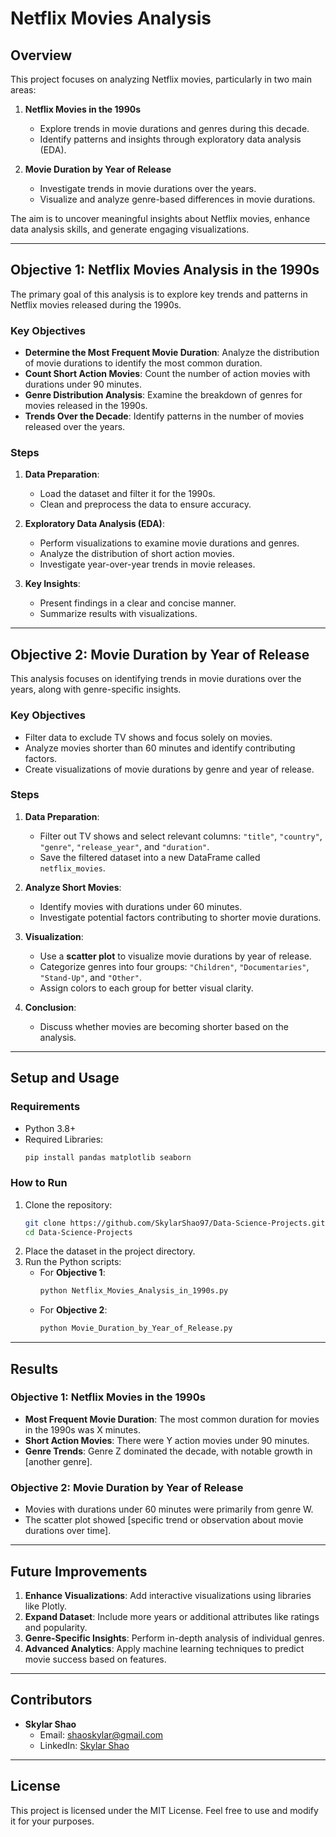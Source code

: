 # **Netflix Movies Analysis**  

## **Overview**  
This project focuses on analyzing Netflix movies, particularly in two main areas:  

1. **Netflix Movies in the 1990s**  
   - Explore trends in movie durations and genres during this decade.  
   - Identify patterns and insights through exploratory data analysis (EDA).  

2. **Movie Duration by Year of Release**  
   - Investigate trends in movie durations over the years.  
   - Visualize and analyze genre-based differences in movie durations.  

The aim is to uncover meaningful insights about Netflix movies, enhance data analysis skills, and generate engaging visualizations.  

---

## **Objective 1: Netflix Movies Analysis in the 1990s**  
The primary goal of this analysis is to explore key trends and patterns in Netflix movies released during the 1990s.  

### **Key Objectives**  
- **Determine the Most Frequent Movie Duration**: Analyze the distribution of movie durations to identify the most common duration.  
- **Count Short Action Movies**: Count the number of action movies with durations under 90 minutes.  
- **Genre Distribution Analysis**: Examine the breakdown of genres for movies released in the 1990s.  
- **Trends Over the Decade**: Identify patterns in the number of movies released over the years.  

### **Steps**  
1. **Data Preparation**:  
   - Load the dataset and filter it for the 1990s.  
   - Clean and preprocess the data to ensure accuracy.  

2. **Exploratory Data Analysis (EDA)**:  
   - Perform visualizations to examine movie durations and genres.  
   - Analyze the distribution of short action movies.  
   - Investigate year-over-year trends in movie releases.  

3. **Key Insights**:  
   - Present findings in a clear and concise manner.  
   - Summarize results with visualizations.  

---

## **Objective 2: Movie Duration by Year of Release**  
This analysis focuses on identifying trends in movie durations over the years, along with genre-specific insights.  

### **Key Objectives**  
- Filter data to exclude TV shows and focus solely on movies.  
- Analyze movies shorter than 60 minutes and identify contributing factors.  
- Create visualizations of movie durations by genre and year of release.  

### **Steps**  
1. **Data Preparation**:  
   - Filter out TV shows and select relevant columns: `"title"`, `"country"`, `"genre"`, `"release_year"`, and `"duration"`.  
   - Save the filtered dataset into a new DataFrame called `netflix_movies`.  

2. **Analyze Short Movies**:  
   - Identify movies with durations under 60 minutes.  
   - Investigate potential factors contributing to shorter movie durations.  

3. **Visualization**:  
   - Use a **scatter plot** to visualize movie durations by year of release.  
   - Categorize genres into four groups: `"Children"`, `"Documentaries"`, `"Stand-Up"`, and `"Other"`.  
   - Assign colors to each group for better visual clarity.  

4. **Conclusion**:  
   - Discuss whether movies are becoming shorter based on the analysis.  

---

## **Setup and Usage**  

### **Requirements**  
- Python 3.8+  
- Required Libraries:  
  ```bash
  pip install pandas matplotlib seaborn
  ```  

### **How to Run**  
1. Clone the repository:  
   ```bash
   git clone https://github.com/SkylarShao97/Data-Science-Projects.git
   cd Data-Science-Projects
   ```  
2. Place the dataset in the project directory.  
3. Run the Python scripts:  
   - For **Objective 1**:  
     ```bash
     python Netflix_Movies_Analysis_in_1990s.py
     ```  
   - For **Objective 2**:  
     ```bash
     python Movie_Duration_by_Year_of_Release.py
     ```  

---

## **Results**  

### **Objective 1: Netflix Movies in the 1990s**  
- **Most Frequent Movie Duration**: The most common duration for movies in the 1990s was X minutes.  
- **Short Action Movies**: There were Y action movies under 90 minutes.  
- **Genre Trends**: Genre Z dominated the decade, with notable growth in [another genre].  

### **Objective 2: Movie Duration by Year of Release**  
- Movies with durations under 60 minutes were primarily from genre W.  
- The scatter plot showed [specific trend or observation about movie durations over time].  

---

## **Future Improvements**  
1. **Enhance Visualizations**: Add interactive visualizations using libraries like Plotly.  
2. **Expand Dataset**: Include more years or additional attributes like ratings and popularity.  
3. **Genre-Specific Insights**: Perform in-depth analysis of individual genres.  
4. **Advanced Analytics**: Apply machine learning techniques to predict movie success based on features.  

---

## **Contributors**  
- **Skylar Shao**  
  - Email: shaoskylar@gmail.com  
  - LinkedIn: [Skylar Shao](https://www.linkedin.com/in/zhenghong-shao-b18aa8220/)  

---

## **License**  
This project is licensed under the MIT License. Feel free to use and modify it for your purposes.  


